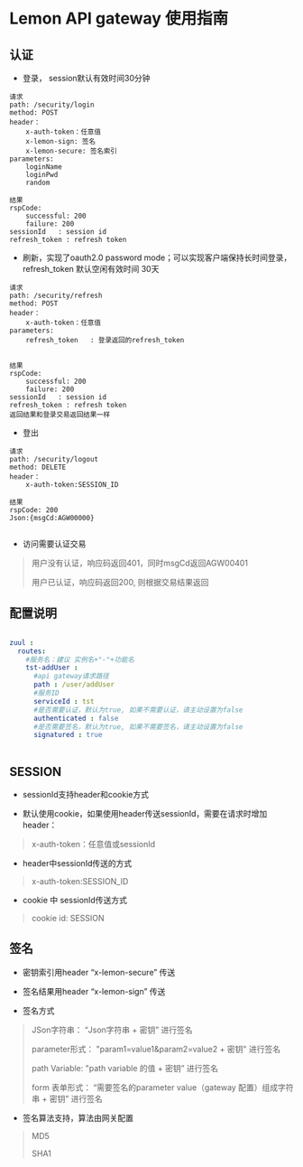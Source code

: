 # Lemon API gateway 使用指南

##  认证

+   登录， session默认有效时间30分钟

```
请求
path: /security/login
method: POST
header：
    x-auth-token：任意值
    x-lemon-sign: 签名
    x-lemon-secure: 签名索引
parameters: 
    loginName
    loginPwd
    random
    
结果
rspCode:
    successful: 200
    failure: 200
sessionId   : session id
refresh_token : refresh token

```

+   刷新，实现了oauth2.0 password mode；可以实现客户端保持长时间登录，refresh_token 默认空闲有效时间 30天

```
请求
path: /security/refresh
method: POST
header：
    x-auth-token：任意值
parameters: 
    refresh_token   : 登录返回的refresh_token
    
    
结果
rspCode:
    successful: 200
    failure: 200
sessionId   : session id
refresh_token : refresh token
返回结果和登录交易返回结果一样

```

+   登出

```
请求
path: /security/logout
method: DELETE
header：
    x-auth-token:SESSION_ID
    
结果
rspCode: 200
Json:{msgCd:AGW00000}
    
```

+   访问需要认证交易

> 
>   用户没有认证，响应码返回401，同时msgCd返回AGW00401
>
>   用户已认证，响应码返回200, 则根据交易结果返回
>

##  配置说明

```yaml

zuul :
  routes:
    #服务名：建议 实例名+"-"+功能名
    tst-addUser :
      #api gateway请求路径
      path : /user/addUser
      #服务ID
      serviceId : tst
      #是否需要认证，默认为true, 如果不需要认证，请主动设置为false
      authenticated : false
      #是否需要签名，默认为true, 如果不需要签名，请主动设置为false
      signatured : true
      
```

##  SESSION

+   sessionId支持header和cookie方式

+   默认使用cookie，如果使用header传送sessionId，需要在请求时增加header：

>    x-auth-token：任意值或sessionId

+   header中sessionId传送的方式

>
>    x-auth-token:SESSION_ID
>

+   cookie 中 sessionId传送方式

>    cookie id: SESSION

## 签名

+   密钥索引用header “x-lemon-secure” 传送

+   签名结果用header “x-lemon-sign” 传送

+   签名方式

>   
>   JSon字符串： “Json字符串 + 密钥” 进行签名
>
>   parameter形式： "param1=value1&param2=value2 + 密钥" 进行签名
>
>   path Variable:  "path variable 的值 + 密钥” 进行签名
>
>   form 表单形式： “需要签名的parameter value（gateway 配置）组成字符串 + 密钥” 进行签名
>

+   签名算法支持，算法由网关配置

>   
>   MD5
>
>   SHA1
>
